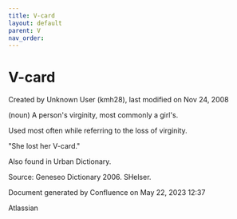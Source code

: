 ```yaml
---
title: V-card
layout: default
parent: V
nav_order:
---
```


# V-card

Created by  Unknown User (kmh28), last modified on Nov 24, 2008

(noun) A person's virginity, most commonly a girl's.

Used most often while referring to the loss of virginity.

&quot;She lost her V-card.&quot;

Also found in Urban Dictionary.

Source: Geneseo Dictionary 2006. SHelser.

Document generated by Confluence on May 22, 2023 12:37

Atlassian

